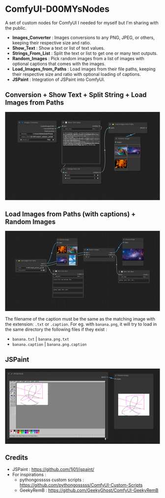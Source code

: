 # ComfyUI-D00MYsNodes
A set of custom nodes for ComfyUI I needed for myself but I'm sharing with the public. 

- **Images_Converter** : Images conversions to any PNG, JPEG, or others, keeping their respective size and ratio.
- **Show_Text** : Show a text or list of text values.
- **Strings_From_List** : Split the text or list to get one or many text outputs.
- **Random_Images** : Pick random images from a list of images with optional captions that comes with the images.
- **Load_Images_from_Paths** : Load images from their file paths, keeping their respective size and ratio with optional loading of captions.
- **JSPaint** : Integration of JSPaint into ComfyUI.

## Conversion + Show Text + Split String + Load Images from Paths

![Conversion Nodes example](workflow_conversion.png "Conversion Nodes example")

## Load Images from Paths (with captions) + Random Images 

![Random Images Nodes example](workflow_random.png "Random Image Nodes example")

The filename of the caption must be the same as the matching image with the extension: `.txt` or `.caption`.
For eg. with `banana.png`, it will try to load in the same directory the following files if they exist :
- `banana.txt` | `banana.png.txt`
- `banana.caption` | `banana.png.caption`

## JSPaint

![JSPaint Nodes example](workflow_jspaint.png "JSPaint Nodes example")

## Credits

- JSPaint : https://github.com/1j01/jspaint/
- For inspirations : 
    - pythongosssss custom scripts : https://github.com/pythongosssss/ComfyUI-Custom-Scripts
    - GeekyRemB : https://github.com/GeekyGhost/ComfyUI-GeekyRemB
